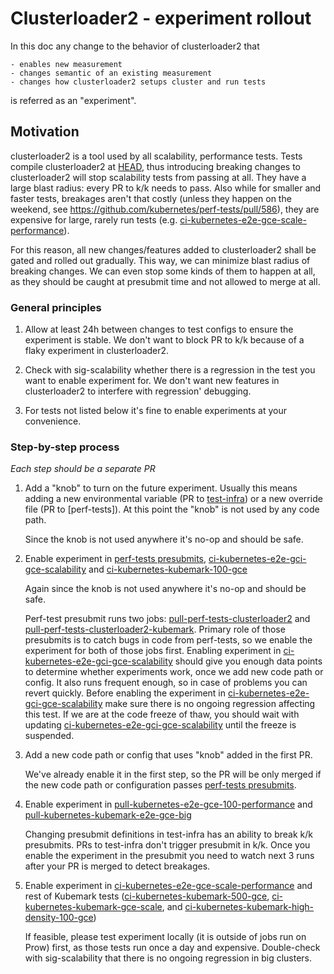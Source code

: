 # Clusterloader2 - experiment rollout

In this doc any change to the behavior of clusterloader2 that

    - enables new measurement
    - changes semantic of an existing measurement
    - changes how clusterloader2 setups cluster and run tests

is referred as an "experiment".

## Motivation

clusterloader2 is a tool used by all scalability, performance tests. Tests
compile clusterloader2 at [HEAD], thus introducing breaking changes to
clusterloader2 will stop scalability tests from passing at all. They have a
large blast radius: every PR to k/k needs to pass. Also while for smaller and
faster tests, breakages aren't that costly (unless they happen on the weekend,
see https://github.com/kubernetes/perf-tests/pull/586), they are expensive for
large, rarely run tests (e.g. [ci-kubernetes-e2e-gce-scale-performance]).

For this reason, all new changes/features added to clusterloader2 shall be gated
and rolled out gradually. This way, we can minimize blast radius of breaking
changes. We can even stop some kinds of them to happen at all, as they should be
caught at presubmit time and not allowed to merge at all.

### General principles

1. Allow at least 24h between changes to test configs to ensure the experiment
   is stable. We don't want to block PR to k/k because of a flaky experiment in
   clusterloader2.

1. Check with sig-scalability whether there is a regression in the test you want
   to enable experiment for. We don't want new features in clusterloader2 to
   interfere with regression' debugging.

1. For tests not listed below it's fine to enable experiments at your
   convenience.

### Step-by-step process

_Each step should be a separate PR_

1. Add a "knob" to turn on the future experiment. Usually this means adding a
   new environmental variable (PR to [test-infra]) or a new override file (PR to
   [perf-tests]). At this point the "knob" is not used by any code path.

   Since the knob is not used anywhere it's no-op and should be safe.

1. Enable experiment in [perf-tests presubmits],
   [ci-kubernetes-e2e-gci-gce-scalability] and [ci-kubernetes-kubemark-100-gce]

   Again since the knob is not used anywhere it's no-op and should be safe.

   Perf-test presubmit runs two jobs: [pull-perf-tests-clusterloader2] and
   [pull-perf-tests-clusterloader2-kubemark]. Primary role of those presubmits
   is to catch bugs in code from perf-tests, so we enable the experiment for
   both of those jobs first. Enabling experiment in
   [ci-kubernetes-e2e-gci-gce-scalability] should give you enough data points to
   determine whether experiments work, once we add new code path or config. It
   also runs frequent enough, so in case of problems you can revert quickly.
   Before enabling the experiment in [ci-kubernetes-e2e-gci-gce-scalability]
   make sure there is no ongoing regression affecting this test. If we are at
   the code freeze of thaw, you should wait with updating
   [ci-kubernetes-e2e-gci-gce-scalability] until the freeze is suspended.

1. Add a new code path or config that uses "knob" added in the first PR.

   We've already enable it in the first step, so the PR will be only merged if
   the new code path or configuration passes [perf-tests presubmits].

1. Enable experiment in [pull-kubernetes-e2e-gce-100-performance] and
   [pull-kubernetes-kubemark-e2e-gce-big]

   Changing presubmit definitions in test-infra has an ability to break k/k
   presubmits. PRs to test-infra don't trigger presubmit in k/k. Once you enable
   the experiment in the presubmit you need to watch next 3 runs after your PR
   is merged to detect breakages.

1. Enable experiment in [ci-kubernetes-e2e-gce-scale-performance] and rest of Kubemark
   tests ([ci-kubernetes-kubemark-500-gce], [ci-kubernetes-kubemark-gce-scale],
   and [ci-kubernetes-kubemark-high-density-100-gce])

   If feasible, please test experiment locally (it is outside of jobs run on
   Prow) first, as those tests run once a day and expensive. Double-check with
   sig-scalability that there is no ongoing regression in big clusters.

[head]: https://github.com/kubernetes/test-infra/blob/master/config/jobs/kubernetes/sig-scalability/sig-scalability-release-blocking-jobs.yaml#L121
[ci-kubernetes-e2e-gce-scale-performance]: https://github.com/kubernetes/test-infra/blob/master/config/jobs/kubernetes/sig-scalability/sig-scalability-release-blocking-jobs.yaml#L44
[ci-kubernetes-e2e-gci-gce-scalability]: https://github.com/kubernetes/test-infra/blob/master/config/jobs/kubernetes/sig-scalability/sig-scalability-release-blocking-jobs.yaml#L98
[ci-kubernetes-kubemark-100-gce]: https://github.com/kubernetes/test-infra/blob/master/config/jobs/kubernetes/sig-scalability/sig-scalability-periodic-jobs.yaml#L258
[ci-kubernetes-kubemark-500-gce]: https://github.com/kubernetes/test-infra/blob/master/config/jobs/kubernetes/sig-scalability/sig-scalability-periodic-jobs.yaml#L307
[ci-kubernetes-kubemark-gce-scale]: https://github.com/kubernetes/test-infra/blob/master/config/jobs/kubernetes/sig-scalability/sig-scalability-periodic-jobs.yaml#L355
[ci-kubernetes-kubemark-high-density-100-gce]: https://github.com/kubernetes/test-infra/blob/master/config/jobs/kubernetes/sig-scalability/sig-scalability-periodic-jobs.yaml#L406
[perf-tests presubmits]: https://github.com/kubernetes/test-infra/blob/master/config/jobs/kubernetes/sig-scalability/sig-scalability-presubmit-jobs.yaml#L267
[pull-kubernetes-e2e-gce-100-performance]: https://github.com/kubernetes/test-infra/blob/master/config/jobs/kubernetes/sig-scalability/sig-scalability-presubmit-jobs.yaml#L3
[pull-kubernetes-kubemark-e2e-gce-big]: https://github.com/kubernetes/test-infra/blob/master/config/jobs/kubernetes/sig-scalability/sig-scalability-presubmit-jobs.yaml#L149
[pull-perf-tests-clusterloader2-kubemark]: https://github.com/kubernetes/test-infra/blob/master/config/jobs/kubernetes/sig-scalability/sig-scalability-presubmit-jobs.yaml#L317
[pull-perf-tests-clusterloader2]: https://github.com/kubernetes/test-infra/blob/master/config/jobs/kubernetes/sig-scalability/sig-scalability-presubmit-jobs.yaml#L268
[test-infra]: https://github.com/kubernetes/test-infra
[perf-test]: https://github.com/kubernetes/perf-tests
